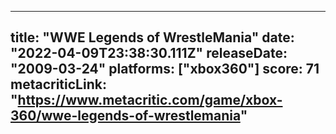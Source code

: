 
---
title: "WWE Legends of WrestleMania"
date: "2022-04-09T23:38:30.111Z"
releaseDate: "2009-03-24"
platforms: ["xbox360"]
score: 71
metacriticLink: "https://www.metacritic.com/game/xbox-360/wwe-legends-of-wrestlemania"
---

